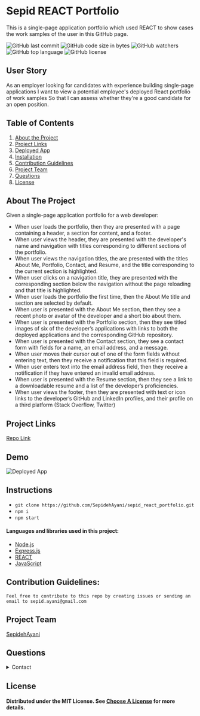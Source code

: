 # Sepid REACT Portfolio

This is a single-page application portfolio which used REACT to show cases the work samples of the user in this GitHub page.

![GitHub last commit](https://img.shields.io/github/last-commit/SepidehAyani/sepid_react_portfolio)  ![GitHub code size in bytes](https://img.shields.io/github/languages/code-size/SepidehAyani/sepid_react_portfolio)  ![GitHub watchers](https://img.shields.io/github/watchers/SepidehAyani/sepid_react_portfolio?label=Watch&style=social)  ![GitHub top language](https://img.shields.io/github/languages/top/SepidehAyani/sepid_react_portfolio)  ![GitHub license](https://img.shields.io/badge/license-MIT-blueyellow) <br> 

## User Story
As an employer looking for candidates with experience building single-page applications
I want to view a potential employee's deployed React portfolio of work samples
So that I can assess whether they're a good candidate for an open position.

## Table of Contents 
1. [About the Project](#About-The-Project)
1. [Project Links](#Project-Links)
1. [Deployed App](#Deployed-App)
1. [Installation](#Installation)
1. [Contribution Guidelines](#Contribution-Guidelines)
1. [Project Team](#Project-Team)
1. [Questions](#Questions)
1. [License](#License)

## About The Project
Given a single-page application portfolio for a web developer:
- When user loads the portfolio, then they are presented with a page containing a header, a section for content, and a footer.
- When user views the header, they are presented with the developer's name and navigation with titles corresponding to different sections of the portfolio.
- When user views the navigation titles, the are presented with the titles About Me, Portfolio, Contact, and Resume, and the title corresponding to the current section is highlighted.
- When user clicks on a navigation title, they are presented with the corresponding section below the navigation without the page reloading and that title is highlighted.
- When user loads the portfolio the first time, then the About Me title and section are selected by default.
- When user is presented with the About Me section, then they see a recent photo or avatar of the developer and a short bio about them.
- When user is presented with the Portfolio section, then they see titled images of six of the developer’s applications with links to both the deployed applications and the corresponding GitHub repository.
- When user is presented with the Contact section, they see a contact form with fields for a name, an email address, and a message.
- When user moves their cursor out of one of the form fields without entering text, then they receive a notification that this field is required.
- When user enters text into the email address field, then they receive a notification if they have entered an invalid email address.
- When user is presented with the Resume section, then they see a link to a downloadable resume and a list of the developer’s proficiencies.
- When user views the footer, then they are presented with text or icon links to the developer’s GitHub and LinkedIn profiles, and their profile on a third platform (Stack Overflow, Twitter) 


## Project Links
[Repo Link](https://github.com/SepidehAyani/sepid_react_portfolio) <br>

## Demo
![Deployed App]()

## Instructions
- `git clone https://github.com/SepidehAyani/sepid_react_portfolio.git`
- `npm i`
- `npm start`

#### Languages and libraries used in this project:
- <a href="https://nodejs.org/">Node.js</a>
- <a href="https://www.npmjs.com/package/express">Express.js</a>
- <a href="https://reactjs.org/">REACT</a>
- <a href="https://www.javascript.com/">JavaScript</a>

## Contribution Guidelines:
```  
Feel free to contribute to this repo by creating issues or sending an email to sepid.ayani@gmail.com
```
## Project Team
[SepidehAyani](https://github.com/SepidehAyani) <br>

## Questions
<details>
    <summary>Contact</summary>
    sepid.ayani@gmail.com
</details>

## License
#### Distributed under the MIT License. See [Choose A License](https://choosealicense.com/) for more details.
